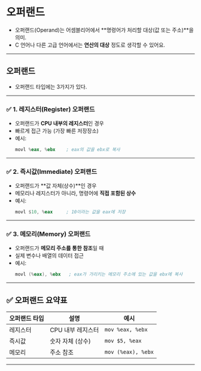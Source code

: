 # 오퍼랜드
- 오퍼랜드(Operand)는 어셈블리어에서 **명령어가 처리할 대상(값 또는 주소)**을 의미.
- C 언어나 다른 고급 언어에서는 **연산의 대상** 정도로 생각할 수 있어요.
---
## 오퍼랜드  
- 오퍼랜드 타입에는 3가지가 있다.
---
### ✅ 1. **레지스터(Register) 오퍼랜드**
- 오퍼랜드가 **CPU 내부의 레지스터**인 경우
- 빠르게 접근 가능 (가장 빠른 저장장소)
- 예시:
  ```asm
  movl %eax, %ebx    ; eax의 값을 ebx로 복사
  ```
---

### ✅ 2. **즉시값(Immediate) 오퍼랜드**
- 오퍼랜드가 **값 자체(상수)**인 경우
- 메모리나 레지스터가 아니라, 명령어에 **직접 포함된 상수**
- 예시:
  ```asm
  movl $10, %eax     ; 10이라는 값을 eax에 저장
  ```
---

### ✅ 3. **메모리(Memory) 오퍼랜드**
- 오퍼랜드가 **메모리 주소를 통한 참조**일 때
- 실제 변수나 배열의 데이터 접근
- 예시:
  ```asm
  movl (%eax), %ebx   ; eax가 가리키는 메모리 주소에 있는 값을 ebx에 복사
  ```
---

## ✅ 오퍼랜드 요약표
| 오퍼랜드 타입 | 설명 | 예시 |
|----------------|------|------|
| 레지스터       | CPU 내부 레지스터 | `mov %eax, %ebx` |
| 즉시값         | 숫자 자체 (상수) | `mov $5, %eax` |
| 메모리         | 주소 참조 | `mov (%eax), %ebx` |

---